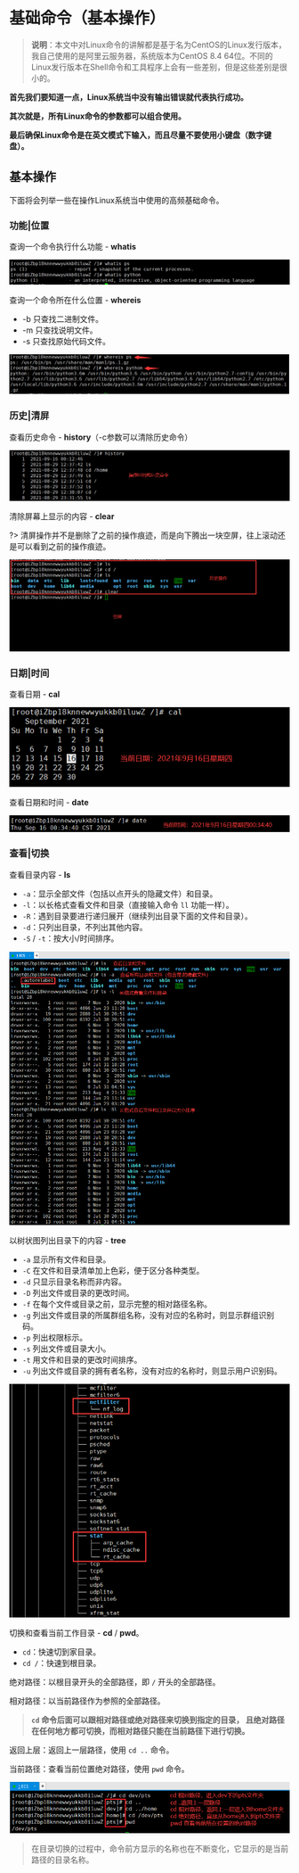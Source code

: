 # 基础命令（基本操作）

> **说明**：本文中对Linux命令的讲解都是基于名为CentOS的Linux发行版本，我自己使用的是阿里云服务器，系统版本为CentOS  8.4 64位。不同的Linux发行版本在Shell命令和工具程序上会有一些差别，但是这些差别是很小的。

**首先我们要知道一点，Linux系统当中没有输出错误就代表执行成功。**

**其次就是，所有Linux命令的参数都可以组合使用。**

**最后确保Linux命令是在英文模式下输入，而且尽量不要使用小键盘（数字键盘）。**

## 基本操作

下面将会列举一些在操作Linux系统当中使用的高频基础命令。

### 功能|位置

查询一个命令执行什么功能 - **whatis**

![QQ截图20210916004112](Image/QQ截图20210916004112.png)

查询一个命令所在什么位置 - **whereis**

- -b 只查找二进制文件。
- -m 只查找说明文件。
- -s 只查找原始代码文件。

![QQ截图20210916004801](Image/QQ截图20210916004801.png)



### 历史|清屏

查看历史命令 - **history**（-c参数可以清除历史命令）

![QQ截图20210916003246](Image/QQ截图20210916003246.png)

清除屏幕上显示的内容 - **clear**

?> 清屏操作并不是删除了之前的操作痕迹，而是向下腾出一块空屏，往上滚动还是可以看到之前的操作痕迹。

![QQ截图20210916003018](Image/QQ截图20210916003018.png)

### 日期|时间

查看日期 - **cal**

![QQ截图20210916003619](Image/QQ截图20210916003619.png)

查看日期和时间 - **date**

![QQ截图20210916003746](Image/QQ截图20210916003746.png)



### 查看|切换

查看目录内容 - **ls**

- `-a`：显示全部文件（包括以点开头的隐藏文件）和目录。
- `-l`：以长格式查看文件和目录（直接输入命令 `ll` 功能一样）。
- `-R`：遇到目录要进行递归展开（继续列出目录下面的文件和目录）。
- `-d`：只列出目录，不列出其他内容。
- `-S` / `-t`：按大小/时间排序。

![QQ截图20210805003133](Image/QQ截图20210805003133.png)

以树状图列出目录下的内容 - **tree**

- `-a` 显示所有文件和目录。
- `-C` 在文件和目录清单加上色彩，便于区分各种类型。
- `-d` 只显示目录名称而非内容。
- `-D` 列出文件或目录的更改时间。
- `-f` 在每个文件或目录之前，显示完整的相对路径名称。
- `-g` 列出文件或目录的所属群组名称，没有对应的名称时，则显示群组识别码。
- `-p` 列出权限标示。
- `-s` 列出文件或目录大小。
- `-t` 用文件和目录的更改时间排序。
- `-u` 列出文件或目录的拥有者名称，没有对应的名称时，则显示用户识别码。

![QQ截图20210812010012](Image/QQ截图20210812010012.png)

切换和查看当前工作目录 - **cd** / **pwd**。

- `cd`：快速切到家目录。
- `cd /`：快速到根目录。

绝对路径：以根目录开头的全部路径，即 `/` 开头的全部路径。

相对路径：以当前路径作为参照的全部路径。

> **`cd` 命令后面可以跟相对路径或绝对路径来切换到指定的目录， 且绝对路径在任何地方都可切换，而相对路径只能在当前路径下进行切换。**

返回上层：返回上一层路径，使用 `cd ..` 命令。

当前路径：查看当前位置绝对路径，使用 `pwd` 命令。

![QQ截图20210805005828](Image/QQ截图20210805005828.png)

> 在目录切换的过程中，命令前方显示的名称也在不断变化，它显示的是当前路径的目录名称。

